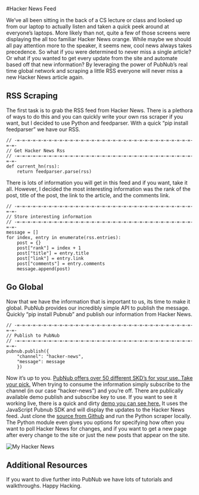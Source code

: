 #Hacker News Feed


We’ve all been sitting in the back of a CS lecture or class and looked up from our laptop to actually listen and taken a quick peek around at everyone’s laptops. More likely than not, quite a few of those screens were displaying the all too familiar Hacker News orange. While maybe we should all pay attention more to the speaker, it seems new, cool news always takes precedence. So what if you were determined to never miss a single article? Or what if you wanted to get every update from the site and automate based off that new information? By leveraging the power of PubNub’s real time global network and scraping a little RSS everyone will never miss a new Hacker News article again. 

## RSS Scraping

The first task is to grab the RSS feed from Hacker News. There is a plethora of ways to do this and you can quickly write your own rss scraper if you want, but I decided to use Python and feedparser. With a quick “pip install feedparser” we have our RSS. 


    // -=-=-=-=-=-=-=-=-=-=-=-=-=-=-=-=-=-=-=-=-=-=-=-=-=-=-=-=-=-=-=-=-=-=-=-
    // Get Hacker News Rss
    // -=-=-=-=-=-=-=-=-=-=-=-=-=-=-=-=-=-=-=-=-=-=-=-=-=-=-=-=-=-=-=-=-=-=-=-
    def current_hn(rss):
	    return feedparser.parse(rss)


There is lots of information you will get in this feed and if you want, take it all. However, I decided the most interesting information was the rank of the post, title of the post, the link to the article, and the comments link. 

    // -=-=-=-=-=-=-=-=-=-=-=-=-=-=-=-=-=-=-=-=-=-=-=-=-=-=-=-=-=-=-=-=-=-=-=-
    // Store interesting information
    // -=-=-=-=-=-=-=-=-=-=-=-=-=-=-=-=-=-=-=-=-=-=-=-=-=-=-=-=-=-=-=-=-=-=-=-
    message = []
    for index, entry in enumerate(rss.entries):
    	post = {}
    	post["rank"] = index + 1
    	post["title"] = entry.title
    	post["link"] = entry.link
    	post["comments"] = entry.comments
    	message.append(post)

## Go Global

Now that we have the information that is important to us, its time to make it global. PubNub provides our incredibly simple API to publish the message. Quickly “pip install Pubnub” and publish our information from Hacker News.  

    // -=-=-=-=-=-=-=-=-=-=-=-=-=-=-=-=-=-=-=-=-=-=-=-=-=-=-=-=-=-=-=-=-=-=-=-
    // Publish to PubNub
    // -=-=-=-=-=-=-=-=-=-=-=-=-=-=-=-=-=-=-=-=-=-=-=-=-=-=-=-=-=-=-=-=-=-=-=-
    pubnub.publish({
		"channel": "hacker-news",
		"message": message
		})


Now it’s up to you. [PubNub offers over 50 different SKD’s for your use. Take your pick.][1] When trying to consume the information simply subscribe to the channel (in our case “hacker-news”) and you’re off. There are publically available demo publish and subscribe key to use. If you want to see it working live, there is a quick and dirty [demo you can see here.][2] It uses the JavaScript Pubnub SDK and will display the updates to the Hacker News feed. Just clone the [source from Github][3] and run the Python scraper locally. The Python module even gives you options for specifying how often you want to poll Hacker News for changes, and if you want to get a new page after every change to the site or just the new posts that appear on the site. 

![My Hacker News][4]

## Additional Resources

If you want to dive further into PubNub we have lots of tutorials and walkthroughs. Happy Hacking. 


  [1]: http://www.pubnub.com/developers/
  [2]: http://madisonsmith.github.io/hn-feed/
  [3]: https://github.com/madisonsmith/hn-feed
  [4]: http://i.imgur.com/HKDis4G.png
